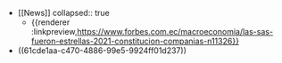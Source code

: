 - [[News]]
  collapsed:: true
	- {{renderer :linkpreview,https://www.forbes.com.ec/macroeconomia/las-sas-fueron-estrellas-2021-constitucion-companias-n11326}}
- ((61cde1aa-c470-4886-99e5-9924ff01d237))